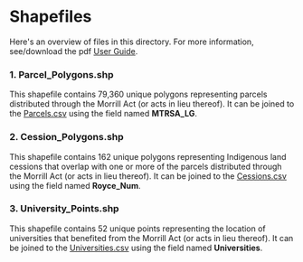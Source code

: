 # Shapefiles #
Here's an overview of files in this directory. For more information, see/download the pdf [User Guide](https://github.com/HCNData/landgrabu-data/blob/master/User%20Guide%20March%202020.pdf).

### 1. Parcel_Polygons.shp ###
This shapefile contains 79,360 unique polygons representing parcels distributed through the Morrill Act (or acts in lieu thereof). It can be joined to the [Parcels.csv](https://github.com/HCNData/landgrabu-data/blob/master/Morrill_Act_of_1862_Indigenous_Land_Parcels_Database/CSVs/Parcels.csv) using the field named **MTRSA_LG**.

### 2. Cession_Polygons.shp ### 
This shapefile contains 162 unique polygons representing Indigenous land cessions that overlap with one or more of the parcels distributed through the Morrill Act (or acts in lieu thereof). It can be joined to the [Cessions.csv](https://github.com/HCNData/landgrabu-data/blob/master/Morrill_Act_of_1862_Indigenous_Land_Parcels_Database/CSVs/Cessions.csv) using the field named **Royce_Num**.

### 3. University_Points.shp ### 
This shapefile contains 52 unique points representing the location of universities that benefited from the Morrill Act (or acts in lieu thereof). It can be joined to the [Universities.csv](https://github.com/HCNData/landgrabu-data/blob/master/Morrill_Act_of_1862_Indigenous_Land_Parcels_Database/CSVs/Universities.csv) using the field named **Universities**.
